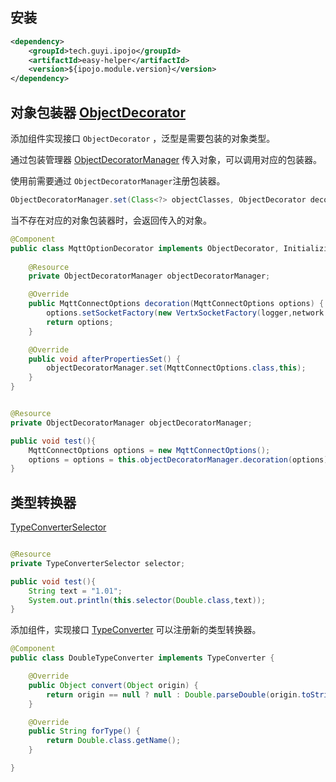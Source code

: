 ## 安装
```xml
<dependency>
    <groupId>tech.guyi.ipojo</groupId>
    <artifactId>easy-helper</artifactId>
    <version>${ipojo.module.version}</version>
</dependency>
```

## 对象包装器 [ObjectDecorator](../easy-helper/src/main/java/tech/guyi/ipojo/module/helper/decorator/ObjectDecorator.java)

添加组件实现接口 <code>ObjectDecorator</code> ，泛型是需要包装的对象类型。

通过包装管理器 [ObjectDecoratorManager](../easy-helper/src/main/java/tech/guyi/ipojo/module/helper/decorator/ObjectDecoratorManager.java) 传入对象，可以调用对应的包装器。

使用前需要通过 <code>ObjectDecoratorManager</code>注册包装器。

``` java
ObjectDecoratorManager.set(Class<?> objectClasses, ObjectDecorator decorator);
```

当不存在对应的对象包装器时，会返回传入的对象。

``` java
@Component
public class MqttOptionDecorator implements ObjectDecorator, InitializingBean {
    
    @Resource
    private ObjectDecoratorManager objectDecoratorManager;

    @Override
    public MqttConnectOptions decoration(MqttConnectOptions options) {
        options.setSocketFactory(new VertxSocketFactory(logger,network.get()));
        return options;
    }

    @Override
    public void afterPropertiesSet() {
        objectDecoratorManager.set(MqttConnectOptions.class,this);
    }
}
```

``` java

@Resource
private ObjectDecoratorManager objectDecoratorManager;

public void test(){
    MqttConnectOptions options = new MqttConnectOptions();
    options = options = this.objectDecoratorManager.decoration(options);
}

```

## 类型转换器

[TypeConverterSelector](../easy-helper/src/main/java/tech/guyi/ipojo/module/helper/converter/TypeConverterSelector.java)

``` java

@Resource
private TypeConverterSelector selector;

public void test(){
    String text = "1.01";
    System.out.println(this.selector(Double.class,text));
}

```

添加组件，实现接口 [TypeConverter](../easy-helper/src/main/java/tech/guyi/ipojo/module/helper/converter/TypeConverter.java) 可以注册新的类型转换器。

``` java
@Component
public class DoubleTypeConverter implements TypeConverter {

    @Override
    public Object convert(Object origin) {
        return origin == null ? null : Double.parseDouble(origin.toString());
    }

    @Override
    public String forType() {
        return Double.class.getName();
    }

}
```